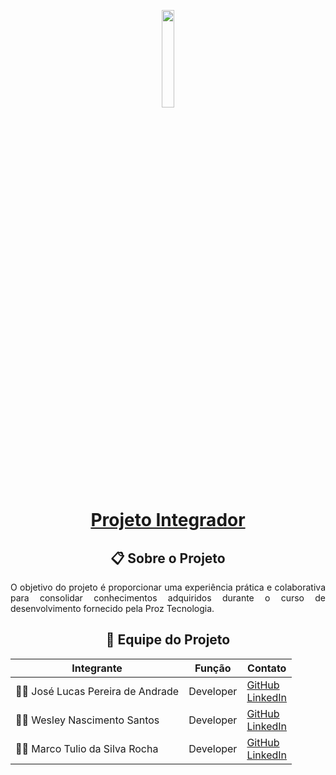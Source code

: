 <p align="center">
  <img src="https://i.imgur.com/HuVsWVG.png" style="width: 20%; max-width: 30%; height: auto; margin-bottom: -20px;">
</p>

<div align="center">
  <h1>
    <a href="https://github.com/kaiogabs/proz-projeto-integrador">Projeto Integrador</a>
  </h1>
</div>

<div align="center">
  <h2>📋 Sobre o Projeto</h2>
</div>
<p align="justify">
O objetivo do projeto é proporcionar uma experiência prática e colaborativa para consolidar conhecimentos adquiridos durante o curso de desenvolvimento fornecido pela Proz Tecnologia.
</p>

<div align="center">
  <h2>👥 Equipe do Projeto</h2>

| Integrante | Função | Contato | 
|------------|--------|---------|
| 👨‍💻 José Lucas Pereira de Andrade | Developer | [GitHub](https://github.com/Jose1Lucas)  <br> [LinkedIn](https://www.linkedin.com/in/jos%C3%A9-lucas-b823b8283/) |
| 👨‍💻 Wesley Nascimento Santos | Developer | [GitHub](https://github.com/Wesleypk)  <br> [LinkedIn](https://www.linkedin.com/in/wesley-nascimento-santos) |
| 👨‍💻 Marco Tulio da Silva Rocha | Developer | [GitHub](https://github.com/)  <br> [LinkedIn](https://www.linkedin.com/in/) |
</div>
